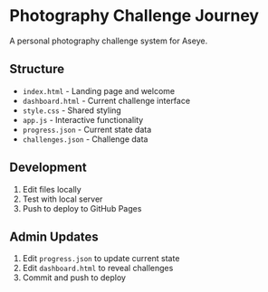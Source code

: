 # Photography Challenge Journey

A personal photography challenge system for Aseye.

## Structure
- `index.html` - Landing page and welcome
- `dashboard.html` - Current challenge interface
- `style.css` - Shared styling
- `app.js` - Interactive functionality
- `progress.json` - Current state data
- `challenges.json` - Challenge data

## Development
1. Edit files locally
2. Test with local server
3. Push to deploy to GitHub Pages

## Admin Updates
1. Edit `progress.json` to update current state
2. Edit `dashboard.html` to reveal challenges
3. Commit and push to deploy